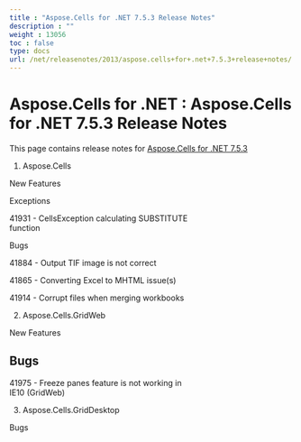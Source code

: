 ```yaml
---
title : "Aspose.Cells for .NET 7.5.3 Release Notes" 
description : "" 
weight : 13056 
toc : false
type: docs
url: /net/releasenotes/2013/aspose.cells+for+.net+7.5.3+release+notes/
---
```


# Aspose.Cells for .NET : Aspose.Cells for .NET 7.5.3 Release Notes


This page contains release notes for [Aspose.Cells for .NET 7.5.3](http://www.aspose.com/downloads/cells/net/new-releases/aspose.cells-for-.net-7.5.3/)

1) Aspose.Cells

New Features

Exceptions

41931 - CellsException calculating SUBSTITUTE  
function

Bugs

41884 - Output TIF image is not correct

41865 - Converting Excel to MHTML issue(s)

41914 - Corrupt files when merging workbooks

2) Aspose.Cells.GridWeb

New Features

## Bugs

41975 - Freeze panes feature is not working in  
IE10 (GridWeb)

3) Aspose.Cells.GridDesktop

Bugs

